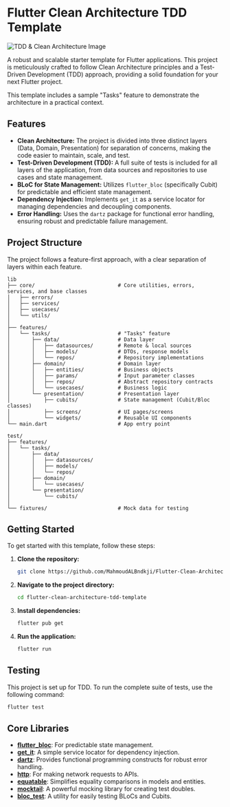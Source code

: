 # Flutter Clean Architecture TDD Template

![TDD & Clean Architecture Image](https://media.licdn.com/dms/image/v2/D4E12AQENhLUzGNhhiQ/article-cover_image-shrink_720_1280/article-cover_image-shrink_720_1280/0/1666189223785?e=2147483647&v=beta&t=8SPzOhNdkwyv3gkL0IGCVqC0qnsVY0EKFbneOu1Kqtc)

A robust and scalable starter template for Flutter applications. This project is meticulously crafted to follow Clean Architecture principles and a Test-Driven Development (TDD) approach, providing a solid foundation for your next Flutter project.

This template includes a sample "Tasks" feature to demonstrate the architecture in a practical context.

## Features

- **Clean Architecture:** The project is divided into three distinct layers (Data, Domain, Presentation) for separation of concerns, making the code easier to maintain, scale, and test.
- **Test-Driven Development (TDD):** A full suite of tests is included for all layers of the application, from data sources and repositories to use cases and state management.
- **BLoC for State Management:** Utilizes `flutter_bloc` (specifically Cubit) for predictable and efficient state management.
- **Dependency Injection:** Implements `get_it` as a service locator for managing dependencies and decoupling components.
- **Error Handling:** Uses the `dartz` package for functional error handling, ensuring robust and predictable failure management.

## Project Structure

The project follows a feature-first approach, with a clear separation of layers within each feature.

```
lib
├── core/                           # Core utilities, errors, services, and base classes
│   ├── errors/
│   ├── services/
│   ├── usecases/
│   └── utils/
│
├── features/
│   └── tasks/                      # "Tasks" feature
│       ├── data/                   # Data layer
│       │   ├── datasources/        # Remote & local sources
│       │   ├── models/             # DTOs, response models
│       │   └── repos/              # Repository implementations
│       ├── domain/                 # Domain layer
│       │   ├── entities/           # Business objects
│       │   ├── params/             # Input parameter classes
│       │   ├── repos/              # Abstract repository contracts
│       │   └── usecases/           # Business logic
│       └── presentation/           # Presentation layer
│           ├── cubits/             # State management (Cubit/Bloc classes)
│           ├── screens/            # UI pages/screens
│           └── widgets/            # Reusable UI components
└── main.dart                       # App entry point

test/
├── features/
│   └── tasks/
│       ├── data/
│       │   ├── datasources/
│       │   ├── models/
│       │   └── repos/
│       ├── domain/
│       │   └── usecases/
│       └── presentation/
│           └── cubits/
│
└── fixtures/                       # Mock data for testing

```

## Getting Started

To get started with this template, follow these steps:

1.  **Clone the repository:**

    ```bash
    git clone https://github.com/MahmoudALBndkji/Flutter-Clean-Architecture-TDD-Template.git
    ```

2.  **Navigate to the project directory:**

    ```bash
    cd flutter-clean-architecture-tdd-template
    ```

3.  **Install dependencies:**

    ```bash
    flutter pub get
    ```

4.  **Run the application:**
    ```bash
    flutter run
    ```

## Testing

This project is set up for TDD. To run the complete suite of tests, use the following command:

```bash
flutter test
```

## Core Libraries

- [**flutter_bloc**](https://pub.dev/packages/flutter_bloc): For predictable state management.
- [**get_it**](https://pub.dev/packages/get_it): A simple service locator for dependency injection.
- [**dartz**](https://pub.dev/packages/dartz): Provides functional programming constructs for robust error handling.
- [**http**](https://pub.dev/packages/http): For making network requests to APIs.
- [**equatable**](https://pub.dev/packages/equatable): Simplifies equality comparisons in models and entities.
- [**mocktail**](https://pub.dev/packages/mocktail): A powerful mocking library for creating test doubles.
- [**bloc_test**](https://pub.dev/packages/bloc_test): A utility for easily testing BLoCs and Cubits.
